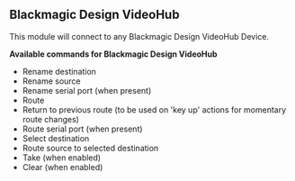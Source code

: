## Blackmagic Design VideoHub

This module will connect to any Blackmagic Design VideoHub Device.

**Available commands for Blackmagic Design VideoHub**

* Rename destination
* Rename source
* Rename serial port (when present)
* Route
* Return to previous route (to be used on 'key up' actions for momentary route changes)
* Route serial port (when present)
* Select destination
* Route source to selected destination
* Take (when enabled)
* Clear (when enabled)